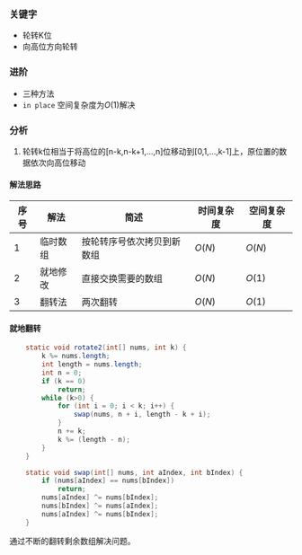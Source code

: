 ### 关键字

- 轮转K位
- 向高位方向轮转

### 进阶

- 三种方法
- `in place` 空间复杂度为${O(1)}$解决

### 分析

1. 轮转k位相当于将高位的[n-k,n-k+1,...,n]位移动到[0,1,...,k-1]上，原位置的数据依次向高位移动

#### 解法思路
序号|解法|简述|时间复杂度|空间复杂度
---|---|---|---|---
1|临时数组|按轮转序号依次拷贝到新数组|${O(N)}$|${O(N)}$
2|就地修改|直接交换需要的数组|${O(N)}$|${O(1)}$
3|翻转法|两次翻转|${O(N)}$|${O(1)}$

#### 就地翻转

```java
    static void rotate2(int[] nums, int k) {
        k %= nums.length;
        int length = nums.length;
        int n = 0;
        if (k == 0)
            return;
        while (k>0) {
            for (int i = 0; i < k; i++) {
                swap(nums, n + i, length - k + i);
            }
            n += k;
            k %= (length - n);
        }
    }

    static void swap(int[] nums, int aIndex, int bIndex) {
        if (nums[aIndex] == nums[bIndex])
            return;
        nums[aIndex] ^= nums[bIndex];
        nums[bIndex] ^= nums[aIndex];
        nums[aIndex] ^= nums[bIndex];
    }
```

通过不断的翻转剩余数组解决问题。